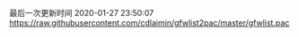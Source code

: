 最后一次更新时间 2020-01-27 23:50:07
https://raw.githubusercontent.com/cdlaimin/gfwlist2pac/master/gfwlist.pac

